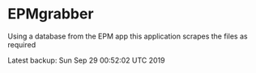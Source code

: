 # EPMgrabber
Using a database from the EPM app this application scrapes the files as required


Latest backup: Sun Sep 29 00:52:02 UTC 2019
